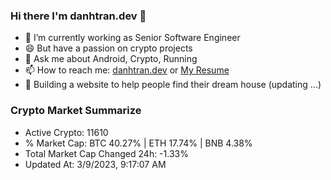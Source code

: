 ### Hi there I'm danhtran.dev 👋

- 🔭 I’m currently working as Senior Software Engineer
- 😄 But have a passion on crypto projects
- 💬 Ask me about Android, Crypto, Running 
- 📫 How to reach me: <a href="https://danhtran.dev" target="_blank">danhtran.dev</a> or <a href="Dan-Resume.pdf" target="_blank">My Resume</a>
- 🌱 Building a website to help people find their dream house (updating ...)

### Crypto Market Summarize
- Active Crypto: 11610
- % Market Cap: BTC 40.27% | ETH 17.74% | BNB 4.38%
- Total Market Cap Changed 24h: -1.33%
- Updated At: 3/9/2023, 9:17:07 AM
